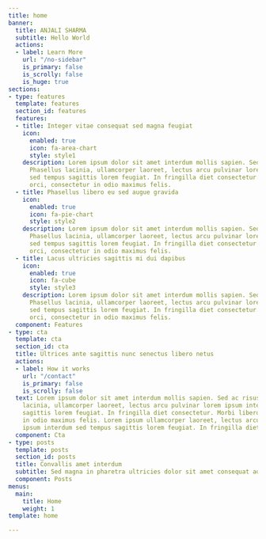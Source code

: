 ```yaml
---
title: home
banner:
  title: ANJALI SHARMA
  subtitle: Hello World
  actions:
  - label: Learn More
    url: "/no-sidebar"
    is_primary: false
    is_scrolly: false
    is_huge: true
sections:
- type: features
  template: features
  section_id: features
  features:
  - title: Integer vitae consequat sed magna feugiat
    icon:
      enabled: true
      icon: fa-area-chart
      style: style1
    description: Lorem ipsum dolor sit amet interdum mollis sapien. Sed ac risus.
      Phasellus lacinia, ullamcorper laoreet, lectus arcu pulvinar lorem ipsum interdum
      sed tempus sagittis lorem feugiat. In fringilla diet consectetur. Morbi libero
      orci, consectetur in odio maximus felis.
  - title: Phasellus libero eu sed augue gravida
    icon:
      enabled: true
      icon: fa-pie-chart
      style: style2
    description: Lorem ipsum dolor sit amet interdum mollis sapien. Sed ac risus.
      Phasellus lacinia, ullamcorper laoreet, lectus arcu pulvinar lorem ipsum interdum
      sed tempus sagittis lorem feugiat. In fringilla diet consectetur. Morbi libero
      orci, consectetur in odio maximus felis.
  - title: Lacus ultricies sagittis mi dui dapibus
    icon:
      enabled: true
      icon: fa-cube
      style: style3
    description: Lorem ipsum dolor sit amet interdum mollis sapien. Sed ac risus.
      Phasellus lacinia, ullamcorper laoreet, lectus arcu pulvinar lorem ipsum interdum
      sed tempus sagittis lorem feugiat. In fringilla diet consectetur. Morbi libero
      orci, consectetur in odio maximus felis.
  component: Features
- type: cta
  template: cta
  section_id: cta
  title: Ultrices ante sagittis nunc senectus libero netus
  actions:
  - label: How it works
    url: "/contact"
    is_primary: false
    is_scrolly: false
  text: Lorem ipsum dolor sit amet interdum mollis sapien. Sed ac risus. Phasellus
    lacinia, ullamcorper laoreet, lectus arcu pulvinar lorem ipsum interdum sed tempus
    sagittis lorem feugiat. In fringilla diet consectetur. Morbi libero orci, consectetur
    in odio maximus felis. Lorem ipsum ullamcorper laoreet, lectus arcu pulvinar lorem
    ipsum interdum sed tempus sagittis lorem feugiat. In fringilla diet consectetur.
  component: Cta
- type: posts
  template: posts
  section_id: posts
  title: Convallis amet interdum
  subtitle: Sed magna in pharetra ultricies dolor sit amet consequat adipiscing lorem.
  component: Posts
menus:
  main:
    title: Home
    weight: 1
template: home

---
```

